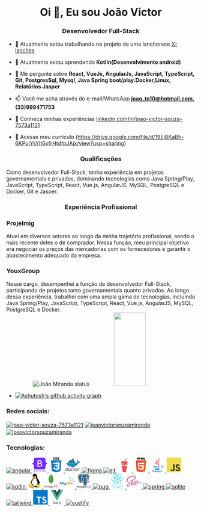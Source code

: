 <h1 align="center">Oi 👋, Eu sou João Victor</h1>
<h3 align="center">Desenvolvedor Full-Stack</h3>

- 🔭 Atualmente estou trabalhando no projeto de uma lanchonete [X-lanches](https://github.com/joaoMirandaDev/NewLabches)

- 🌱 Atualmente estou aprendendo **Kotlin(Desenvolvimento android)**

- 💬 Me pergunte sobre **React, VueJs, AngularJs, JavaScript, TypeScript, Git, PostgresSql, Mysql, Java Spring boot/play.Docker,Linux, Relatórios Jasper**

- 📫 Você me acha através do e-mail/WhatsApp **joao_to10@hotmail.com, (33)999471753**

- 📄 Conheça minhas experiências [linkedin.com/in/joao-victor-souza-7573a1121](linkedin.com/in/joao-victor-souza-7573a1121)

- 📄 Acesse meu currículo (https://drive.google.com/file/d/19EjBKaBh-6KPuIYsYlt6xfrHtdfpJAjx/view?usp=sharing)

<h3 align="center">Qualificações</h3>
<div>
  <span>Como desenvolvedor Full-Stack, tenho experiência em projetos governamentais e privados,
  dominando tecnologias como Java Spring/Play, JavaScript, TypeScript, React, Vue.js, AngularJS,
  MySQL, PostgreSQL e Docker, Git e Jasper.</span>
</div>
<h3 align="center">Experiência Profissional</h3>
<div>
  <h3>Projelmig</h3>
  <span>Atuei em diversos setores ao longo da minha trajetória profissional, sendo o mais
recente deles o de comprador. Nessa função, meu principal objetivo era negociar os preços das
mercadorias com os fornecedores e garantir o abastecimento adequado da empresa.</span>
  <h3>YouxGroup</h3>
  <span>Nesse cargo, desempenhei a função de desenvolvedor Full-Stack, participando de
projetos tanto governamentais quanto privados. Ao longo dessa experiência, trabalhei com uma
ampla gama de tecnologias, incluindo Java Spring/Play, JavaScript, TypeScript, React, Vue.js,
AngularJS, MySQL, PostgreSQL e Docker.</span>
</div>
<div align="center">  
  <img width="49%" height="195px" src="https://github-readme-stats.vercel.app/api?username=joaoMirandaDev&show_icons=true&count_private=false&hide_border=true&title_color=58A6FF&icon_color=58A6FF&text_color=c9d1d9&bg_color=0d1117" alt="João Miranda status" /> 
  <img width="41%" height="195px" src="https://github-readme-stats.vercel.app/api/top-langs/?username=joaoMirandaDev&layout=compact&hide_border=true&title_color=58A6FF&text_color=58A6FF&bg_color=0d1117" />
</div>

- [![Ashutosh's github activity graph](https://github-readme-activity-graph.vercel.app/graph?username=joaoMirandaDev&theme=github-dark&custom_title=Commits&area=true&hide_border=true)](https://github.com/ashutosh00710/github-readme-activity-graph)

<h3 align="left">Redes sociais:</h3>
<p align="left">
<a href="https://linkedin.com/in/joao-victor-souza-7573a1121" target="blank"><img align="center" src="https://raw.githubusercontent.com/rahuldkjain/github-profile-readme-generator/master/src/images/icons/Social/linked-in-alt.svg" alt="joao-victor-souza-7573a1121" height="30" width="40" /></a>
<a href="https://instagram.com/joaovictorsouzamiranda" target="blank"><img align="center" src="https://raw.githubusercontent.com/rahuldkjain/github-profile-readme-generator/master/src/images/icons/Social/instagram.svg" alt="joaovictorsouzamiranda" height="30" width="40" /></a>
  <a href="https://wa.me/5533999471753" target="blank"><img align="center" src="https://raw.githubusercontent.com/rahuldkjain/github-profile-readme-generator/master/src/images/icons/Social/whatsapp.svg" alt="joaovictorsouzamiranda" height="30" width="40" /></a>
</p>

<h3 align="left">Tecnologias:</h3>
<p align="left"> <a href="https://angular.io" target="_blank" rel="noreferrer"> <img src="https://angular.io/assets/images/logos/angular/angular.svg" alt="angular" width="40" height="40"/> </a> <a href="https://getbootstrap.com" target="_blank" rel="noreferrer"> <img src="https://raw.githubusercontent.com/devicons/devicon/master/icons/bootstrap/bootstrap-plain-wordmark.svg" alt="bootstrap" width="40" height="40"/> </a> <a href="https://www.w3schools.com/css/" target="_blank" rel="noreferrer"> <img src="https://raw.githubusercontent.com/devicons/devicon/master/icons/css3/css3-original-wordmark.svg" alt="css3" width="40" height="40"/> </a> <a href="https://www.docker.com/" target="_blank" rel="noreferrer"> <img src="https://raw.githubusercontent.com/devicons/devicon/master/icons/docker/docker-original-wordmark.svg" alt="docker" width="40" height="40"/> </a> <a href="https://www.figma.com/" target="_blank" rel="noreferrer"> <img src="https://www.vectorlogo.zone/logos/figma/figma-icon.svg" alt="figma" width="40" height="40"/> </a> <a href="https://git-scm.com/" target="_blank" rel="noreferrer"> <img src="https://www.vectorlogo.zone/logos/git-scm/git-scm-icon.svg" alt="git" width="40" height="40"/> </a> <a href="https://gulpjs.com" target="_blank" rel="noreferrer"> <img src="https://raw.githubusercontent.com/devicons/devicon/master/icons/gulp/gulp-plain.svg" alt="gulp" width="40" height="40"/> </a> <a href="https://www.w3.org/html/" target="_blank" rel="noreferrer"> <img src="https://raw.githubusercontent.com/devicons/devicon/master/icons/html5/html5-original-wordmark.svg" alt="html5" width="40" height="40"/> </a> <a href="https://www.java.com" target="_blank" rel="noreferrer"> <img src="https://raw.githubusercontent.com/devicons/devicon/master/icons/java/java-original.svg" alt="java" width="40" height="40"/> </a> <a href="https://developer.mozilla.org/en-US/docs/Web/JavaScript" target="_blank" rel="noreferrer"> <img src="https://raw.githubusercontent.com/devicons/devicon/master/icons/javascript/javascript-original.svg" alt="javascript" width="40" height="40"/> </a> <a href="https://kotlinlang.org" target="_blank" rel="noreferrer"> <img src="https://www.vectorlogo.zone/logos/kotlinlang/kotlinlang-icon.svg" alt="kotlin" width="40" height="40"/> </a> <a href="https://www.linux.org/" target="_blank" rel="noreferrer"> <img src="https://raw.githubusercontent.com/devicons/devicon/master/icons/linux/linux-original.svg" alt="linux" width="40" height="40"/> </a> <a href="https://www.mongodb.com/" target="_blank" rel="noreferrer"> <img src="https://raw.githubusercontent.com/devicons/devicon/master/icons/mongodb/mongodb-original-wordmark.svg" alt="mongodb" width="40" height="40"/> </a> <a href="https://www.mysql.com/" target="_blank" rel="noreferrer"> <img src="https://raw.githubusercontent.com/devicons/devicon/master/icons/mysql/mysql-original-wordmark.svg" alt="mysql" width="40" height="40"/> </a> <a href="https://www.postgresql.org" target="_blank" rel="noreferrer"> <img src="https://raw.githubusercontent.com/devicons/devicon/master/icons/postgresql/postgresql-original-wordmark.svg" alt="postgresql" width="40" height="40"/> </a> <a href="https://pugjs.org" target="_blank" rel="noreferrer"> <img src="https://cdn.worldvectorlogo.com/logos/pug.svg" alt="pug" width="40" height="40"/> </a> <a href="https://reactjs.org/" target="_blank" rel="noreferrer"> <img src="https://raw.githubusercontent.com/devicons/devicon/master/icons/react/react-original-wordmark.svg" alt="react" width="40" height="40"/> </a> <a href="https://sass-lang.com" target="_blank" rel="noreferrer"> <img src="https://raw.githubusercontent.com/devicons/devicon/master/icons/sass/sass-original.svg" alt="sass" width="40" height="40"/> </a> <a href="https://spring.io/" target="_blank" rel="noreferrer"> <img src="https://www.vectorlogo.zone/logos/springio/springio-icon.svg" alt="spring" width="40" height="40"/> </a> <a href="https://www.sqlite.org/" target="_blank" rel="noreferrer"> <img src="https://www.vectorlogo.zone/logos/sqlite/sqlite-icon.svg" alt="sqlite" width="40" height="40"/> </a> <a href="https://tailwindcss.com/" target="_blank" rel="noreferrer"> <img src="https://www.vectorlogo.zone/logos/tailwindcss/tailwindcss-icon.svg" alt="tailwind" width="40" height="40"/> </a> <a href="https://www.typescriptlang.org/" target="_blank" rel="noreferrer"> <img src="https://raw.githubusercontent.com/devicons/devicon/master/icons/typescript/typescript-original.svg" alt="typescript" width="40" height="40"/> </a> <a href="https://vuejs.org/" target="_blank" rel="noreferrer"> <img src="https://raw.githubusercontent.com/devicons/devicon/master/icons/vuejs/vuejs-original-wordmark.svg" alt="vuejs" width="40" height="40"/> </a> <a href="https://vuetifyjs.com/en/" target="_blank" rel="noreferrer"> <img src="https://bestofjs.org/logos/vuetify.svg" alt="vuetify" width="40" height="40"/> </a> </p>
